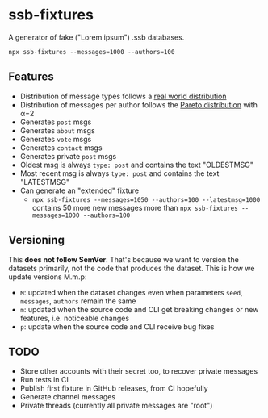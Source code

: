 # ssb-fixtures

A generator of fake ("Lorem ipsum") .ssb databases.

```
npx ssb-fixtures --messages=1000 --authors=100
```

## Features

- Distribution of message types follows a [real world distribution](https://github.com/arj03/ssb-new-format#message-types)
- Distribution of messages per author follows the [Pareto distribution](https://en.wikipedia.org/wiki/Pareto_distribution) with α=2
- Generates `post` msgs
- Generates `about` msgs
- Generates `vote` msgs
- Generates `contact` msgs
- Generates private `post` msgs
- Oldest msg is always `type: post` and contains the text "OLDESTMSG"
- Most recent msg is always `type: post` and contains the text "LATESTMSG"
- Can generate an "extended" fixture
  - `npx ssb-fixtures --messages=1050 --authors=100 --latestmsg=1000` contains 50 more new messages more than `npx ssb-fixtures --messages=1000 --authors=100`

## Versioning

This **does not follow SemVer**. That's because we want to version the datasets primarily, not the code that produces the dataset. This is how we update versions M.m.p:

- `M`: updated when the dataset changes even when parameters `seed`, `messages`, `authors` remain the same
- `m`: updated when the source code and CLI get breaking changes or new features, i.e. noticeable changes
- `p`: update when the source code and CLI receive bug fixes

## TODO

- Store other accounts with their secret too, to recover private messages
- Run tests in CI
- Publish first fixture in GitHub releases, from CI hopefully
- Generate channel messages
- Private threads (currently all private messages are "root")
